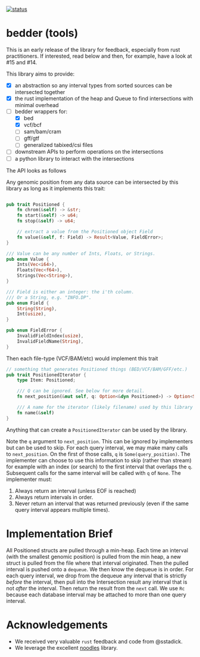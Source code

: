 <!--- 
# build
target=x86_64-unknown-linux-gnu
export RUSTFLAGS="-C target-feature=-crt-static -C relocation-model=pie"
cargo test --release --target $target \
&& cargo build --release --target $target
--->

[![status](https://github.com/brentp/bedder-rs/actions/workflows/rust.yml/badge.svg)](https://github.com/brentp/bedder-rs/actions/)

# bedder (tools)

This is an early release of the library for feedback, especially from rust practitioners. If interested,
read below and then, for example, have a look at #15 and #14.

This library aims to provide:

- [x] an abstraction so any interval types from sorted sources can be intersected together
- [x] the rust implementation of the heap and Queue to find intersections with minimal overhead
- [ ] bedder wrappers for:
  + [x] bed
  + [x] vcf/bcf
  + [ ] sam/bam/cram
  + [ ] gff/gtf
  + [ ] generalized tabixed/csi files
- [ ] downstream APIs to perform operations on the intersections
- [ ] a python library to interact with the intersections

The API looks as follows

Any genomic position from any data source can be intersected by this library as long as it implements this trait:

```rust

pub trait Positioned {
    fn chrom(&self) -> &str;
    fn start(&self) -> u64;
    fn stop(&self) -> u64;

    // extract a value from the Positioned object Field
    fn value(&self, f: Field) -> Result<Value, FieldError>;
}

/// Value can be any number of Ints, Floats, or Strings.
pub enum Value {
    Ints(Vec<i64>),
    Floats(Vec<f64>),
    Strings(Vec<String>),
}

/// Field is either an integer: the i'th column.
/// Or a String, e.g. "INFO.DP".
pub enum Field {
    String(String),
    Int(usize),
}

pub enum FieldError {
    InvalidFieldIndex(usize),
    InvalidFieldName(String),
}

```

Then each file-type (VCF/BAM/etc) would implement this trait

```rust
// something that generates Positioned things (BED/VCF/BAM/GFF/etc.)
pub trait PositionedIterator {
    type Item: Positioned;

    /// Q can be ignored. See below for more detail.
    fn next_position(&mut self, q: Option<&dyn Positioned>) -> Option<Self::Item>;

    /// A name for the iterator (likely filename) used by this library when logging.
    fn name(&self)
}
```

Anything that can create a `PositionedIterator` can be used by the library.

Note the `q` argument to `next_position`. This can be ignored by implementers but can be used to skip.
For each query interval, we may make many calls to `next_position`. On the first of those calls, `q`
is `Some(query_position)`. The implementer can choose to use this information to skip (rather than stream)
for example with an index (or search) to the first interval that overlaps the `q`. Subsequent calls for the
same interval will be called with `q` of `None`. The implementer must:

1. Always return an interval (unless EOF is reached)
1. Always return intervals in order.
1. Never return an interval that was returned previously (even if the same query interval appears multiple times).

# Implementation Brief

All Positioned structs are pulled through a min-heap. Each time an interval (with the smallest genomic position) is pulled from the min heap,
a new struct is pulled from the file where that interval originated. Then the pulled interval is pushed onto a `dequeue`.
We then know the dequeue is in order. For each query interval, we drop from the dequeue any interval that is strictly _before_ the interval,
then pull into the Intersection result any interval that is not _after_ the interval. Then return the result from the `next` call.
We use `Rc` because each database interval may be attached to more than one query interval.

# Acknowledgements

- We received very valuable `rust` feedback and code from @sstadick.
- We leverage the excellent [noodles](https://github.com/zaeleus/noodles) library.
